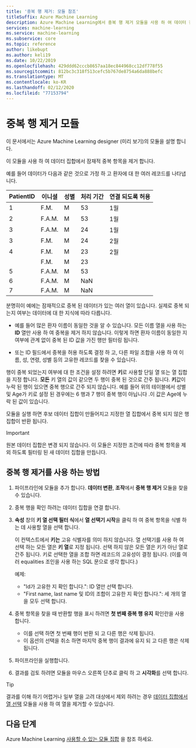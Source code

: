```yaml
---
title: '중복 행 제거: 모듈 참조'
titleSuffix: Azure Machine Learning
description: Azure Machine Learning에서 중복 행 제거 모듈을 사용 하 여 데이터 집합에서 잠재적 중복 항목을 제거 하는 방법에 대해 알아봅니다.
services: machine-learning
ms.service: machine-learning
ms.subservice: core
ms.topic: reference
author: likebupt
ms.author: keli19
ms.date: 10/22/2019
ms.openlocfilehash: 429ddd62cccb8657aa18ec844968cc12df778f55
ms.sourcegitcommit: 812bc3c318f513cefc5b767de8754a6da888befc
ms.translationtype: MT
ms.contentlocale: ko-KR
ms.lasthandoff: 02/12/2020
ms.locfileid: "77153794"
---
```

# <a name="remove-duplicate-rows-module"></a>중복 행 제거 모듈

이 문서에서는 Azure Machine Learning designer (미리 보기)의 모듈을 설명 합니다.

이 모듈을 사용 하 여 데이터 집합에서 잠재적 중복 항목을 제거 합니다.

예를 들어 데이터가 다음과 같은 것으로 가정 하 고 환자에 대 한 여러 레코드를 나타냅니다. 

| PatientID | 이니셜| 성별|처리 기간|연결 되도록 허용|
|----|----|----|----|----|
|1|F.M.| M| 53| 1월|
|2| F.A.M.| M| 53| 1월|
|3| F.A.M.| M| 24| 1월|
|3| F.M.| M| 24| 2월|
|4| F.M.| M| 23| 2월|
| | F.M.| M| 23| |
|5| F.A.M.| M| 53| |
|6| F.A.M.| M| NaN| |
|7| F.A.M.| M| NaN| |

분명히이 예에는 잠재적으로 중복 된 데이터가 있는 여러 열이 있습니다. 실제로 중복 되는지 여부는 데이터에 대 한 지식에 따라 다릅니다. 

+ 예를 들어 많은 환자 이름이 동일한 것을 알 수 있습니다. 모든 이름 열을 사용 하는 **ID** 열만 사용 하 여 중복을 제거 하지 않습니다. 이렇게 하면 환자 이름이 동일한 지 여부에 관계 없이 중복 된 ID 값을 가진 행만 필터링 됩니다.

+ 또는 ID 필드에서 중복을 허용 하도록 결정 하 고, 다른 파일 조합을 사용 하 여 이름, 성, 연령, 성별 등의 고유한 레코드를 찾을 수 있습니다.  

행이 중복 되었는지 여부에 대 한 조건을 설정 하려면 **키**로 사용할 단일 열 또는 열 집합을 지정 합니다. **모든** 키 열의 값이 같으면 두 행이 중복 된 것으로 간주 됩니다. **키**값이 누락 된 행이 있으면 중복 행으로 간주 되지 않습니다. 예를 들어 위의 테이블에서 성별 및 Age가 키로 설정 된 경우에는 6 행과 7 행이 중복 행이 아닙니다 .이 값은 Age에 누락 된 값이 있습니다.

모듈을 실행 하면 후보 데이터 집합이 만들어지고 지정한 열 집합에서 중복 되지 않은 행 집합이 반환 됩니다.

> [!IMPORTANT]
> 원본 데이터 집합은 변경 되지 않습니다. 이 모듈은 지정한 조건에 따라 중복 항목을 제외 하도록 필터링 된 새 데이터 집합을 만듭니다.

## <a name="how-to-use-remove-duplicate-rows"></a>중복 행 제거를 사용 하는 방법

1. 파이프라인에 모듈을 추가 합니다. **데이터 변환**, **조작**에서 **중복 행 제거** 모듈을 찾을 수 있습니다.  

2. 중복 행을 확인 하려는 데이터 집합을 연결 합니다.

3. **속성** 창의 **키 열 선택 필터 식**에서 **열 선택기 시작**을 클릭 하 여 중복 항목을 식별 하는 데 사용할 열을 선택 합니다.

    이 컨텍스트에서 **키는** 고유 식별자를 의미 하지 않습니다. 열 선택기를 사용 하 여 선택 하는 모든 열은 **키 열**로 지정 됩니다. 선택 하지 않은 모든 열은 키가 아닌 열로 간주 됩니다. 키로 선택한 열을 조합 하면 레코드의 고유성이 결정 됩니다. (이를 여러 equalities 조인을 사용 하는 SQL 문으로 생각 합니다.)

    예제:

    + "Id가 고유한 지 확인 합니다.": ID 열만 선택 합니다.
    + "First name, last name 및 ID의 조합이 고유한 지 확인 합니다.": 세 개의 열을 모두 선택 합니다.

4. 중복 항목을 찾을 때 반환할 행을 표시 하려면 **첫 번째 중복 행 유지** 확인란을 사용 합니다.

    + 이를 선택 하면 첫 번째 행이 반환 되 고 다른 행은 삭제 됩니다. 
    + 이 옵션의 선택을 취소 하면 마지막 중복 행이 결과에 유지 되 고 다른 행은 삭제 됩니다. 

5. 파이프라인을 실행합니다.

6. 결과를 검토 하려면 모듈을 마우스 오른쪽 단추로 클릭 하 고 **시각화**를 선택 합니다. 

> [!TIP]
> 결과를 이해 하기 어렵거나 일부 열을 고려 대상에서 제외 하려는 경우 [데이터 집합에서 열 선택](./select-columns-in-dataset.md) 모듈을 사용 하 여 열을 제거할 수 있습니다.

## <a name="next-steps"></a>다음 단계

Azure Machine Learning [사용할 수 있는 모듈 집합](module-reference.md) 을 참조 하세요. 